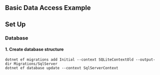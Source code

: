 ## Basic Data Access Example

## Set Up

### Database
#### 1. Create database structure
```
dotnet ef migrations add Initial --context SQLiteContextOld --output-dir Migrations/SqlServer
dotnet ef database update --context SqlServerContext
```
